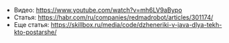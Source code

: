 * Видео: https://www.youtube.com/watch?v=mh6LV9aBypo
* Статья: https://habr.com/ru/companies/redmadrobot/articles/301174/
* Еще статья: https://skillbox.ru/media/code/dzheneriki-v-java-dlya-tekh-kto-postarshe/
